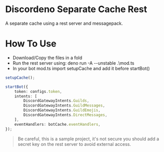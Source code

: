 # Discordeno Separate Cache Rest
A separate cache using a rest server and messagepack.

# How To Use
- Download/Copy the files in a fold
- Run the rest server using:  deno run -A --unstable .\mod.ts
- In your bot mod.ts import setupCache and add it before startBot()
```ts
setupCache();

startBot({
    token: configs.token,
    intents: [
        DiscordGatewayIntents.Guilds,
        DiscordGatewayIntents.GuildMessages,
        DiscordGatewayIntents.GuildEmojis,
        DiscordGatewayIntents.DirectMessages,
    ],
    eventHandlers: botCache.eventHandlers,
});
```

> Be careful, this is a sample project, it's not secure you should add a secret key on the rest server to avoid external access.
